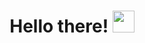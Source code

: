 
<h1 align="center"><b>Hello there! </b><img src="[https://media.giphy.com/media/VdoIFLsMIlwzfKD520/giphy.gif)https://media.giphy.com/media/VdoIFLsMIlwzfKD520/giphy.gif]" width="35"></h1>
<br>
